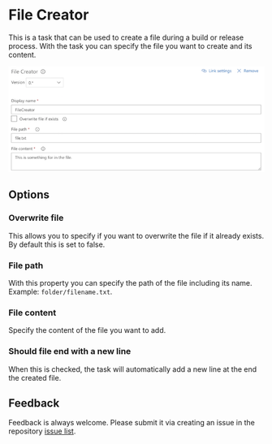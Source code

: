 # File Creator

This is a task that can be used to create a file during a build or release process. With the task you can specify the file you want to create and its content.

![File creator options](./images/file-creator-options.png)

## Options

### Overwrite file

This allows you to specify if you want to overwrite the file if it already exists. By default this is set to false.

### File path

With this property you can specify the path of the file including its name. Example: `folder/filename.txt`.

### File content

Specify the content of the file you want to add.

### Should file end with a new line

When this is checked, the task will automatically add a new line at the end the created file.

## Feedback

Feedback is always welcome. Please submit it via creating an issue in the repository [issue list](https://github.com/estruyf/vsts-file-creator/issues).